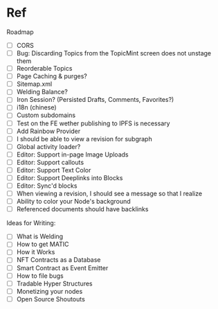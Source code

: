 # Ref

Roadmap

- [ ] CORS
- [ ] Bug: Discarding Topics from the TopicMint screen does not unstage them
- [ ] Reorderable Topics
- [ ] Page Caching & purges?
- [ ] Sitemap.xml
- [ ] Welding Balance?
- [ ] Iron Session? (Persisted Drafts, Comments, Favorites?)
- [ ] i18n (chinese)
- [ ] Custom subdomains
- [ ] Test on the FE wether publishing to IPFS is necessary
- [ ] Add Rainbow Provider
- [ ] I should be able to view a revision for subgraph
- [ ] Global activity loader?
- [ ] Editor: Support in-page Image Uploads
- [ ] Editor: Support callouts
- [ ] Editor: Support Text Color
- [ ] Editor: Support Deeplinks into Blocks
- [ ] Editor: Sync'd blocks
- [ ] When viewing a revision, I should see a message so that I realize
- [ ] Ability to color your Node's background
- [ ] Referenced documents should have backlinks

Ideas for Writing:

- [ ] What is Welding
- [ ] How to get MATIC
- [ ] How it Works
- [ ] NFT Contracts as a Database
- [ ] Smart Contract as Event Emitter
- [ ] How to file bugs
- [ ] Tradable Hyper Structures
- [ ] Monetizing your nodes
- [ ] Open Source Shoutouts

